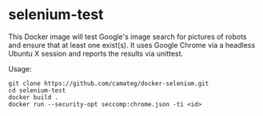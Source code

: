 # selenium-test

This Docker image will test Google's image search for pictures of robots and ensure that at least one exist(s).  It uses Google Chrome via a headless Ubuntu X session and reports the results via unittest.

Usage:

    git clone https://github.com/camateg/docker-selenium.git
    cd selenium-test
    docker build .
    docker run --security-opt seccomp:chrome.json -ti <id>
